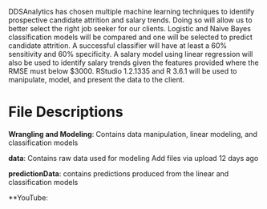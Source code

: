 DDSAnalytics has chosen multiple machine learning techniques to identify prospective candidate attrition and salary trends.  Doing so will allow us to better select the right job seeker for our clients.  Logistic and Naive Bayes classification models will be compared and one will be selected to predict candidate attrition.  A successful classifier will have at least a 60% sensitivity and 60% specificity.  A salary model using linear regression will also be used to identify salary trends given the features provided where the RMSE must below $3000.  RStudio 1.2.1335 and R 3.6.1 will be used to manipulate, model, and present the data to the client.

# File Descriptions

**Wrangling and Modeling**: Contains data manipulation, linear modeling, and classification models

**data**: Contains raw data used for modeling 	Add files via upload 	12 days ago

**predictionData**: contains predictions produced from the linear and classification models 

**YouTube: 
